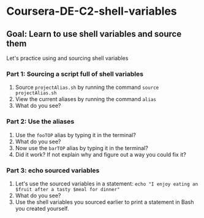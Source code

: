 # Coursera-DE-C2-shell-variables

## Goal:   Learn to use shell variables and source them

Let's practice using and sourcing shell variables

### Part 1: Sourcing a script full of shell variables

1. Source `projectAlias.sh` by running the command `source projectAlias.sh`
2. View the current aliases by running the command `alias`
3. What do you see?

### Part 2: Use the aliases

1. Use the `fooTOP` alias by typing it in the terminal?
2. What do you see?
3. Now use the `barTOP` alias by typing it in the terminal?
4. Did it work?  If not explain why and figure out a way you could fix it?

### Part 3: echo sourced variables

1. Let's use the sourced variables in a statement:  `echo "I enjoy eating an $fruit after a tasty $meal for dinner"`
2. What do you see?
3. Use the shell variables you sourced earlier to print a statement in Bash you created yourself.